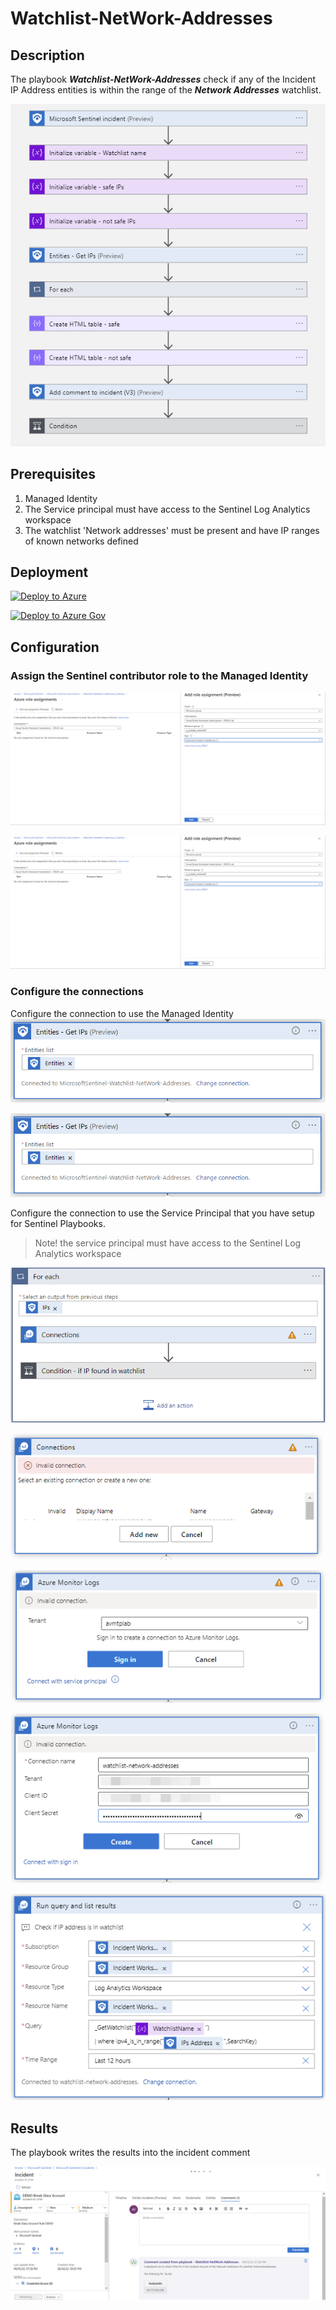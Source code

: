 # Watchlist-NetWork-Addresses

## Description

The playbook ***Watchlist-NetWork-Addresses*** check if any of the Incident IP Address entities is within the range of the ***Network Addresses*** watchlist.

![watchlist-network-addresses-flow](./images/watchlist-network-addresses-flow.png)

## Prerequisites

1. Managed Identity
2. The Service principal must have access to the Sentinel Log Analytics workspace
3. The watchlist 'Network addresses' must be present and have IP ranges of known networks defined

## Deployment

[![Deploy to Azure](https://aka.ms/deploytoazurebutton)](https://portal.azure.com/#create/Microsoft.Template/uri/https%3A%2F%2Fraw.githubusercontent.com%2Falexverboon%2FSentinel-Content-Dev%2Fmain%2FPlaybooks%2FWatchlist-NetworkAddresses%2Fazuredeploy.json)

[![Deploy to Azure Gov](https://aka.ms/deploytoazuregovbutton)](https://portal.azure.us/#create/Microsoft.Template/uri/https%3A%2F%2Fraw.githubusercontent.com%2Falexverboon%2FSentinel-Content-Dev%2Fmain%2FPlaybooks%2FWatchlist-NetworkAddresses%2Fazuredeploy.json)

## Configuration

### Assign the Sentinel contributor role to the Managed Identity

![assign role](./images/Identity_role1.png)

![assign role](./images/Identity_role1.png)

### Configure the connections

Configure the connection to use the Managed Identity
![Get Entities connection](./images/configure_conn1.png)

![Get entities connection](./images/configure_conn1.png)

Configure the connection to use the Service Principal that you have setup for Sentinel Playbooks.
> Note! the service principal must have access to the Sentinel Log Analytics workspace

![log anlytics connection](./images/azmon-conn1.png)

![log anlytics connection](./images/azmon-conn2.png)

![log anlytics connection](./images/azmon-conn3.png)

![log anlytics connection](./images/azmon-conn4.png)

![log anlytics connection](./images/azmon-conn5.png)

## Results

The playbook writes the results into the incident comment

![playbook result](./images/watchlist-network-address-result.png)
